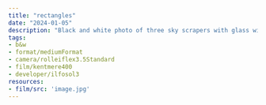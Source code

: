 ```yaml
---
title: "rectangles"
date: "2024-01-05"
description: "Black and white photo of three sky scrapers with glass window facades are lined up with two on the left closer together and the right one with more a gap with the middle building. Each building a different take on rectangle, from left to right: stacked rectangles with triangle shapes sticking out the top, proper rectangles with square segments, rectangle exterior windows facade broken up with recessed rectangles angling down. The top right of the photo has leafless tree branches encroaching towards the top of the buildings."
tags:
- b&w
- format/mediumFormat
- camera/rolleiflex3.5Standard
- film/kentmere400
- developer/ilfosol3
resources:
- film/src: 'image.jpg'
---
```

